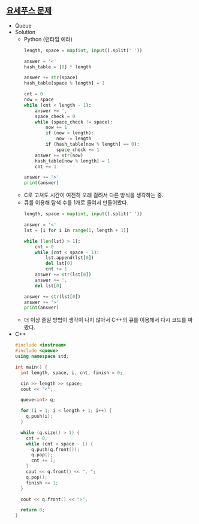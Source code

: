 ## [요세푸스 문제](https://www.acmicpc.net/problem/1158)

- Queue
- Solution
  - Python (런타임 에러)
    ```python
    length, space = map(int, input().split(' '))

    answer = '<'
    hash_table = [0] * length

    answer += str(space)
    hash_table[space % length] = 1

    cnt = 0
    now = space
    while (cnt < length - 1):
        answer += ', '
        space_check = 0
        while (space_check != space):
            now += 1
            if (now > length):
                now -= length
            if (hash_table[now % length] == 0):
                space_check += 1
        answer += str(now)
        hash_table[now % length] = 1
        cnt += 1

    answer += '>'
    print(answer)
    ```
  - C로 고쳐도 시간이 여전히 오래 걸려서 다른 방식을 생각하는 중.
  - 큐를 이용해 탐색 수를 1개로 줄여서 만들어봤다.
    ```python
    length, space = map(int, input().split(' '))

    answer = '<'
    lst = [i for i in range(1, length + 1)]

    while (len(lst) > 1):
        cnt = 0
        while (cnt < space - 1):
            lst.append(lst[0])
            del lst[0]
            cnt += 1
        answer += str(lst[0])
        answer += ', '
        del lst[0]

    answer += str(lst[0])
    answer += '>'
    print(answer)
    ```
  - 더 이상 줄일 방법이 생각이 나지 않아서 C++의 큐를 이용해서 다시 코드를 짜봤다.
- C++
  ```cpp
  #include <iostream>
  #include <queue>
  using namespace std;

  int main() {
    int length, space, i, cnt, finish = 0;

    cin >> length >> space;
    cout << "<";

    queue<int> q;

    for (i = 1; i < length + 1; i++) {
      q.push(i);
    }

    while (q.size() > 1) {
      cnt = 0;
      while (cnt < space - 1) {
        q.push(q.front());
        q.pop();
        cnt += 1;
      }
      cout << q.front() << ", ";
      q.pop();
      finish += 1;
    }

    cout << q.front() << ">";

    return 0;	
  }
  ```


